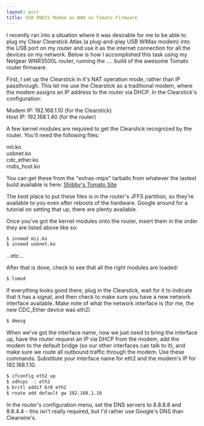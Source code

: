 ```yaml
---
layout: post
title: USB RNDIS Modem as WAN on Tomato Firmware
---
```


I recently ran into a situation where it was desirable for me to be able to plug my Clear Clearstick Atlas (a plug-and-play USB WiMax modem) into the USB port on my router and use it as the internet connection for all the devices on my network. Below is how I accomplished this task using my Netgear WNR3500L router, running the .... build of the awesome Tomato router firmware. 

First, I set up the Clearstick in it's NAT operation mode, rather than IP passthrough. This let me use the Clearstick as a traditional modem, where the modem assigns an IP address to the router via DHCP. In the Clearstick's configuration: 

Modem IP: 192.168.1.10 (for the Clearstick)  
Host IP: 192.168.1.40 (for the router)

A few kernel modules are required to get the Clearstick recognized by the router. You'll need the following files: 

mii.ko  
usbnet.ko  
cdc_ether.ko  
rndis_host.ko  

You can get these from the "extras-mips" tarballs from whatever the lastest build available is here: 
[Shibby's Tomato Site](http://tomato.groov.pl/download/K26/)

The best place to put these files is in the router's JFFS partition, so they're available to you even after reboots of the hardware. Google around for a tutorial on setting that up, there are plenty available. 

Once you've got the kernel modules onto the router, insert them in the order they are listed above like so: 

``` bash
$ insmod mii.ko  
$ insmod usbnet.ko
```

...etc...

After that is done, check to see that all the right modules are loaded: 

``` bash
$ lsmod
```

If everything looks good there, plug in the Clearstick, wait for it to indicate that it has a signal, and then check to make sure you have a new network interface available. Make note of what the network interface is (for me, the new CDC_Ether device was eth2)

``` bash
$ dmesg
```

When we've got the interface name, now we just need to bring the interface up, have the router request an IP via DHCP from the modem, add the modem to the default bridge (so our other interfaces can talk to it), and make sure we route all outbound traffic through the modem. Use these commands. Substitute your interface name for eth2 and the modem's IP for 192.168.1.10. 

``` bash
$ ifconfig eth2 up  
$ udhcpc -i eth2  
$ brctl addif br0 eth2  
$ route add default gw 192.168.1.10
```

In the router's configuration menu, set the DNS servers to 8.8.8.8 and 8.8.4.4 - this isn't really required, but I'd rather use Google's DNS than Clearwire's.  